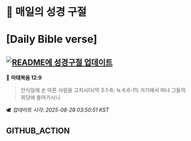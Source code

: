 # 🙏 매일의 성경 구절
# [Daily Bible verse]
## [![README에 성경구절 업데이트](https://github.com/DONGSUKA/first_test/actions/workflows/update-readme-bible.yml/badge.svg)](https://github.com/DONGSUKA/first_test/actions/workflows/update-readme-bible.yml)
<!-- START_BIBLE_VERSE -->
📖 **마태복음 12:9**
> 안식일에 손 마른 사람을 고치시다(막 3:1-6; 눅 6:6-11) 거기에서 떠나 그들의 회당에 들어가시니

🕊️ _업데이트 시각: 2025-08-28 03:50:51 KST_
  <!-- END_BIBLE_VERSE -->
## GITHUB_ACTION
